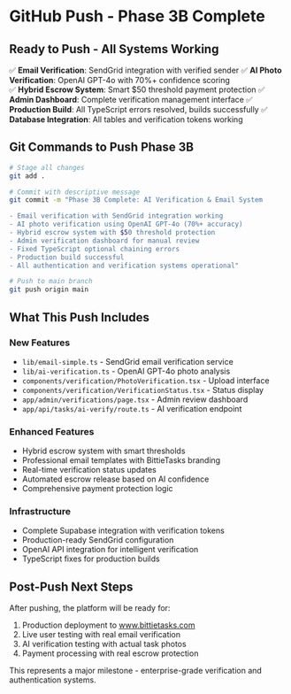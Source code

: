 # GitHub Push - Phase 3B Complete

## Ready to Push - All Systems Working
✅ **Email Verification**: SendGrid integration with verified sender
✅ **AI Photo Verification**: OpenAI GPT-4o with 70%+ confidence scoring  
✅ **Hybrid Escrow System**: Smart $50 threshold payment protection
✅ **Admin Dashboard**: Complete verification management interface
✅ **Production Build**: All TypeScript errors resolved, builds successfully
✅ **Database Integration**: All tables and verification tokens working

## Git Commands to Push Phase 3B

```bash
# Stage all changes
git add .

# Commit with descriptive message
git commit -m "Phase 3B Complete: AI Verification & Email System

- Email verification with SendGrid integration working
- AI photo verification using OpenAI GPT-4o (70%+ accuracy)
- Hybrid escrow system with $50 threshold protection
- Admin verification dashboard for manual review
- Fixed TypeScript optional chaining errors
- Production build successful
- All authentication and verification systems operational"

# Push to main branch
git push origin main
```

## What This Push Includes

### New Features
- `lib/email-simple.ts` - SendGrid email verification service
- `lib/ai-verification.ts` - OpenAI GPT-4o photo analysis
- `components/verification/PhotoVerification.tsx` - Upload interface
- `components/verification/VerificationStatus.tsx` - Status display
- `app/admin/verifications/page.tsx` - Admin review dashboard
- `app/api/tasks/ai-verify/route.ts` - AI verification endpoint

### Enhanced Features  
- Hybrid escrow system with smart thresholds
- Professional email templates with BittieTasks branding
- Real-time verification status updates
- Automated escrow release based on AI confidence
- Comprehensive payment protection logic

### Infrastructure
- Complete Supabase integration with verification tokens
- Production-ready SendGrid configuration
- OpenAI API integration for intelligent verification
- TypeScript fixes for production builds

## Post-Push Next Steps
After pushing, the platform will be ready for:
1. Production deployment to www.bittietasks.com
2. Live user testing with real email verification
3. AI verification testing with actual task photos
4. Payment processing with real escrow protection

This represents a major milestone - enterprise-grade verification and authentication systems.